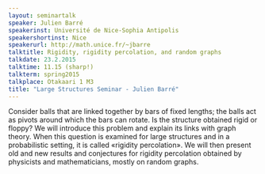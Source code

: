 ```yaml
---
layout: seminartalk
speaker: Julien Barré
speakerinst: Université de Nice-Sophia Antipolis
speakershortinst: Nice
speakerurl: http://math.unice.fr/~jbarre
talktitle: Rigidity, rigidity percolation, and random graphs
talkdate: 23.2.2015
talktime: 11.15 (sharp!)
talkterm: spring2015
talkplace: Otakaari 1 M3
title: "Large Structures Seminar - Julien Barré"
---
```


Consider balls that are linked together by bars of fixed lengths; the balls act as pivots around which the bars can rotate. Is the structure obtained rigid or floppy? We will introduce this problem and explain its links with graph theory. When this question is examined for large structures and in a probabilistic setting, it is called «rigidity percolation». We will then present old and new results and conjectures for rigidity percolation obtained by physicists and mathematicians, mostly on random graphs.

